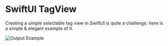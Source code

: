 # SwiftUI TagView
Creating a simple selectable tag view in SwiftUI is quite a challenge. here is a simple &amp; elegant example of it.

![Output Example](https://i.stack.imgur.com/1ruBt.png)


